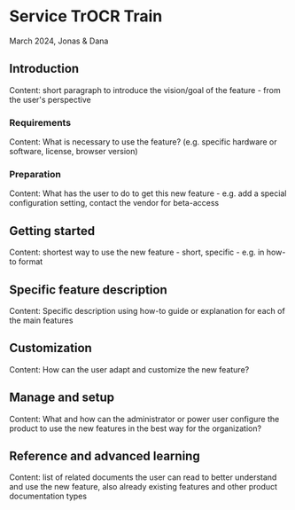 # Service TrOCR Train

March 2024, Jonas & Dana

## Introduction

Content:  short paragraph to introduce the vision/goal of the feature - from the user's perspective

### Requirements

Content: What is necessary to use the feature? (e.g. specific hardware or software, license, browser version)

### Preparation

Content: What has the user to do to get this new feature - e.g. add a special configuration setting, contact the vendor for beta-access

## Getting started

Content: shortest way to use the new feature - short, specific - e.g. in how-to format

## Specific feature description

Content: Specific description using how-to guide or explanation for each of the main features

## Customization

Content: How can the user adapt and customize the new feature?

## Manage and setup

Content: What and how can the administrator or power user configure the product to use the new features in the best way for the organization?

## Reference and advanced learning

Content: list of related documents the user can read to better understand and use the new feature, also already existing features and other product documentation types